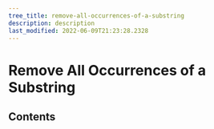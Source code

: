 ```yaml
---
tree_title: remove-all-occurrences-of-a-substring
description: description
last_modified: 2022-06-09T21:23:28.2328
---
```


# Remove All Occurrences of a Substring

## Contents

